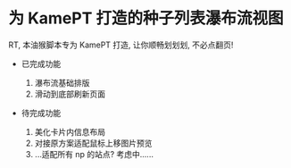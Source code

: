 # 为 KamePT 打造的种子列表瀑布流视图

RT, 本油猴脚本专为 KamePT 打造, 让你顺畅划划划, 不必点翻页!

- 已完成功能

  1. 瀑布流基础排版
  2. 滑动到底部刷新页面

- 待完成功能

  1. 美化卡片内信息布局
  2. 对接原方案适配鼠标上移图片预览
  3. ...适配所有 np 的站点? 考虑中......
